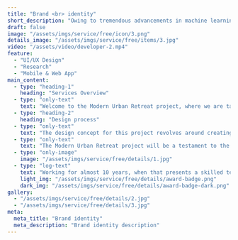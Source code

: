 ```yaml
---
title: "Brand <br> identity"
short_description: "Owing to tremendous advancements in machine learning and other technology chatbot have the year."
draft: false
image: "/assets/imgs/service/free/icon/3.png"
details_image: "/assets/imgs/service/free/items/3.jpg"
video: "/assets/video/developer-2.mp4"
feature:
  - "UI/UX Design"
  - "Research"
  - "Mobile & Web App"
main_content:
  - type: "heading-1"
    heading: "Services Overview"
  - type: "only-text"
    text: "Welcome to the Modern Urban Retreat project, where we are tasked with transforming a 3-bedroom apartment in the heart of Metropolisville into a stylish and functional living space for the Smith family. The clients, a young professional couple with two children, desire a contemporary yet cozy interior that showcases their love for art, embraces natural light, and fosters a warm and inviting atmosphere for family gatherings."
  - type: "heading-2"
    heading: "Design process"
  - type: "only-text"
    text: "The design concept for this project revolves around creating a harmonious blend of modern aesthetics, urban influences, & elements of nature. We will emphasize clean lines, muted color palettes, and elegant furniture to achieve a sophisticated & uncluttered look. To add warmth & personality, we'll incorporate natural textures, greenery, and custom art pieces."
  - type: "only-text"
    text: "The Modern Urban Retreat project will be a testament to the seamless blend of contemporary design, urban influences, and the beauty of nature. By crafting a personalized and functional space for the Smith family."
  - type: "only-image"
    image: "/assets/imgs/service/free/details/1.jpg"
  - type: "log-text"
    text: "Working for almost 10 years, when that presents a skilled team is dedicated to creating unique and functional designs that enhance the lives of live and work in them."
    light_img: "/assets/imgs/service/free/details/award-badge.png"
    dark_img: "/assets/imgs/service/free/details/award-badge-dark.png"
gallery:
  - "/assets/imgs/service/free/details/2.jpg"
  - "/assets/imgs/service/free/details/3.jpg"
meta:
  meta_title: "Brand identity"
  meta_description: "Brand identity description"
---
```

